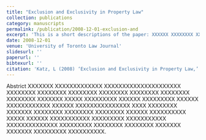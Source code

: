 ```yaml
---
title: "Exclusion and Exclusivity in Property Law"
collection: publications
category: manuscripts
permalink: /publication/2008-12-01-exclusion-and
excerpt: 'This is a short descriptions of the paper: XXXXXX XXXXXXXX XXXXXXXXXXX XXXXX XXXXXXX XXXXXXXXXXXXX XXXXXX XXXXXXXX XXXXXXXXX XXXXXXXXX XXXXXXXX XXXXXXXXX.'
date: 2008-12-01
venue: 'University of Toronto Law Journal'
slidesurl: ''
paperurl: ''
bibtexurl: ''
citation: 'Katz, L (2008) ‘Exclusion and Exclusivity in Property Law,’ 58 University of Toronto Law Journal 275'
---
```

Abstrict XXXXXXX XXXXXXXXXXXXX XXXXXXXXXXXXXXXXXXXXX XXXXXXXX XXXXXXXX XXXXXXXX XXXXXXXX XXXXXXXX XXXXXXXX XXXXXXXX XXXXXXX XXXXX XXXXXXXXX XXXXXX XXXXXXXXX XXXXXX XXXXXXXXXXXX XXXXXX XXXXXXXXXXXXXXX XXXX XXXXXXXX XXXXXXX XXXXXXXX XXXXXXXX XXXXXXXX XXXXXX XXXXXXXXXX XXXXX XXXXXX XXXXXXXXXXX XXXXXXXXX XXXXXXXXXXX XXXXXXXXXXXXXX XXXXXXXXX XXXXXXXX XXXXXXXX XXXXXXX XXXXXXX XXXXXXXXX XXXXXXXXXX.

